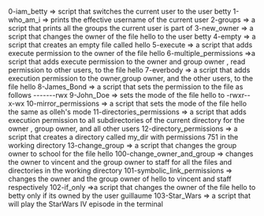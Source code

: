 0-iam_betty => script that switches the current user to the user betty
1-who_am_i => prints the effective username of the current user
2-groups => a script that prints all the groups the current user is part of
3-new_owner => a script that changes the owner of the file hello to the user betty
4-empty => a script that creates an empty file called hello
5-execute => a script that adds execute permission to the owner of the file hello
6-multiple_permissions =>a script that adds execute permission to the owner and group owner , read permission to other users, to the file hello
7-everbody => a script that adds execution permission to the owner,group owner, and the other users, to the file hello
8-James_Bond => a script that sets the permission to the file as follows -------rwx
9-John_Doe => sets the mode of the file hello to -rwxr--x-wx
10-mirror_permissions => a script that sets the mode of the file hello the same as olleh's mode
11-directories_permissions => a script that adds execution permission to all subdirectories of the current directory for the owner , group owner, and all other users
12-directory_permissions => a script that creates a directory called my_dir with permissions 751 in the working directory
13-change_group => a script that changes the group owner to school for the file hello
100-change_owner_and_group => changes the owner to vincent and the group owner to staff for all the files and directories in the working directory
101-symbolic_link_permissions => changes the owner and the group owner of hello to vincent and staff respectively
102-if_only =>a script that changes the owner of the file hello to betty only if its owned by the user guillaume
103-Star_Wars => a script that will play the StarWars IV episode in the terminal
